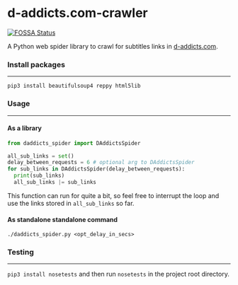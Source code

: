 d-addicts.com-crawler
=======
[![FOSSA Status](https://app.fossa.io/api/projects/git%2Bhttps%3A%2F%2Fgithub.com%2Fkanasubs%2Fd-addicts.com-crawler.svg?type=small)](https://app.fossa.io/projects/git%2Bhttps%3A%2F%2Fgithub.com%2Fkanasubs%2Fd-addicts.com-crawler?ref=badge_small)

A Python web spider library to crawl for subtitles links in [d-addicts.com](https://www.d-addicts.com/).

### Install packages
-------
```
pip3 install beautifulsoup4 reppy html5lib
```

### Usage
-------
#### As a library
```python
from daddicts_spider import DAddictsSpider

all_sub_links = set()
delay_between_requests = 6 # optional arg to DAddictsSpider
for sub_links in DAddictsSpider(delay_between_requests):
  print(sub_links)
  all_sub_links |= sub_links
```
This function can run for quite a bit, so feel free to interrupt the loop and use the links stored in `all_sub_links` so far.

#### As standalone standalone command
```
./daddicts_spider.py <opt_delay_in_secs>
```


### Testing
-------
`pip3 install nosetests` and then run `nosetests` in the project root directory.
